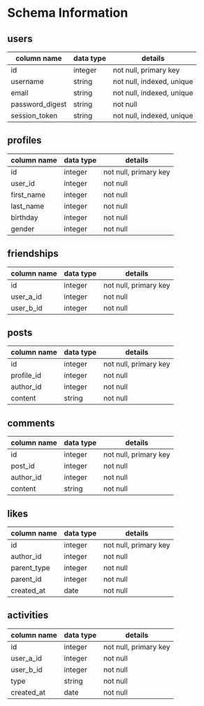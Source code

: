 # Schema Information

## users
column name     | data type | details
----------------|-----------|-----------------------
id              | integer   | not null, primary key
username        | string    | not null, indexed, unique
email           | string    | not null, indexed, unique
password_digest | string    | not null
session_token   | string    | not null, indexed, unique

## profiles
column name | data type | details
------------|-----------|-----------------------
id          | integer   | not null, primary key
user_id     | integer   | not null
first_name  | integer   | not null
last_name   | integer   | not null
birthday    | integer   | not null
gender      | integer   | not null

## friendships
column name | data type | details
------------|-----------|-----------------------
id          | integer   | not null, primary key
user_a_id   | integer   | not null
user_b_id   | integer   | not null

## posts
column name | data type | details
------------|-----------|-----------------------
id          | integer   | not null, primary key
profile_id  | integer   | not null
author_id   | integer   | not null
content     | string    | not null

## comments
column name | data type | details
------------|-----------|-----------------------
id          | integer   | not null, primary key
post_id     | integer   | not null
author_id   | integer   | not null
content     | string    | not null

## likes
column name | data type | details
------------|-----------|-----------------------
id          | integer   | not null, primary key
author_id   | integer   | not null
parent_type | integer   | not null
parent_id   | integer   | not null
created_at  | date      | not null

## activities
column name | data type | details
------------|-----------|-----------------------
id          | integer   | not null, primary key
user_a_id   | integer   | not null
user_b_id   | integer   | not null
type        | string    | not null
created_at  | date      | not null
